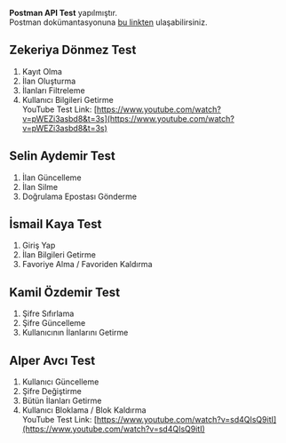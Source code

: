 **Postman API Test** yapılmıştır. <br>
Postman dokümantasyonuna [bu linkten](https://documenter.getpostman.com/view/34685146/2sA3XLFjha) ulaşabilirsiniz.

## Zekeriya Dönmez Test

1. Kayıt Olma
2. İlan Oluşturma
3. İlanları Filtreleme
4. Kullanıcı Bilgileri Getirme <br>
   YouTube Test Link: [https://www.youtube.com/watch?v=pWEZi3asbd8&t=3s](https://www.youtube.com/watch?v=pWEZi3asbd8&t=3s)


## Selin Aydemir Test

1. İlan Güncelleme
2. İlan Silme
3. Doğrulama Epostası Gönderme

## İsmail Kaya Test

1. Giriş Yap
2. İlan Bilgileri Getirme
3. Favoriye Alma / Favoriden Kaldırma

## Kamil Özdemir Test

1. Şifre Sıfırlama
2. Şifre Güncelleme
3. Kullanıcının İlanlarını Getirme

## Alper Avcı Test

1. Kullanıcı Güncelleme
2. Şifre Değiştirme
3. Bütün İlanları Getirme
4. Kullanıcı Bloklama / Blok Kaldırma <br>
   YouTube Test Link: [https://www.youtube.com/watch?v=sd4QIsQ9itI](https://www.youtube.com/watch?v=sd4QIsQ9itI)
